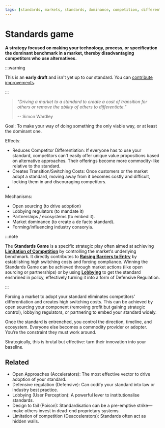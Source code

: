 ```yaml
---
tags: [standards, markets, standards, dominance, competition, differentiation, switching costs, lock-in]
---
```


# Standards game

**A strategy focused on making your technology, process, or specification the dominant benchmark in a market, thereby disadvantaging competitors who use alternatives.**

:::warning

This is an **early draft** and isn't yet up to our standard.
You can [contribute improvements](https://github.com/dave1010/wardley-leadership-strategies).

:::

> *"Driving a market to a standard to create a cost of transition for others or remove the ability of others to differentiate."*
>
> -- Simon Wardley

Goal: To make your way of doing something the only viable way, or at least the dominant one.

Effects:

- Reduces Competitor Differentiation: If everyone has to use your standard, competitors can't easily offer unique value propositions based on alternative approaches. Their offerings become more commodity-like relative to the standard.
- Creates Transition/Switching Costs: Once customers or the market adopt a standard, moving away from it becomes costly and difficult, locking them in and discouraging competitors.
- 
Mechanisms:

- Open sourcing (to drive adoption)
- Lobbying regulators (to mandate it)
- Partnerships / ecosystems (to embed it).
- Market dominance (to create a de facto standard).
- Forming/influencing industry consoryia.

:::note

The **Standards Game** is a specific strategic play often aimed at achieving [**Limitation of Competition**](/strategies/defensive/limitation-of-competition) by controlling the market's underlying benchmark. It directly contributes to [**Raising Barriers to Entry**](/strategies/defensive/raising-barriers-to-entry) by establishing high switching costs and forcing compliance. Winning the Standards Game can be achieved through market actions (like open sourcing or partnerships) or by using [**Lobbying**](/strategies/user-perception/lobbying) to get the standard enshrined in policy, effectively turning it into a form of Defensive Regulation.

:::

Forcing a market to adopt your standard eliminates competitors’ differentiation and creates high switching costs. This can be achieved by open sourcing your component (removing profit but gaining strategic control), lobbying regulators, or partnering to embed your standard widely.

Once the standard is entrenched, you control the direction, timeline, and ecosystem. Everyone else becomes a commodity provider or adopter. You’re the constraint they must work around.

Strategically, this is brutal but effective: turn their innovation into your baseline.

## Related

- Open Approaches (Accelerators): The most effective vector to drive adoption of your standard.
- Defensive regulation (Defensive): Can codify your standard into law or industry best practice.
- Lobbying (User Perception): A powerful lever to institutionalise standards.
- Design to fail (Poison): Standardisation can be a pre-emptive strike—make others invest in dead-end proprietary systems.
- Limitation of competition (Deaccelerators): Standards often act as hidden walls.
